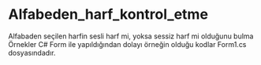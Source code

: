 # Alfabeden_harf_kontrol_etme
Alfabaden seçilen harfin sesli harf mi, yoksa sessiz harf mi olduğunu bulma Örnekler C# Form ile yapıldığından dolayı örneğin olduğu kodlar Form1.cs dosyasındadır.
